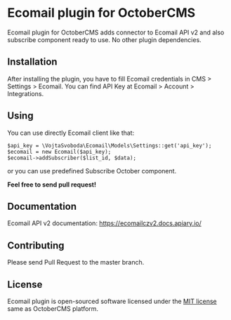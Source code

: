 # Ecomail plugin for OctoberCMS

Ecomail plugin for OctoberCMS adds connector to Ecomail API v2 and also subscribe component ready to use. No other plugin dependencies.

## Installation

After installing the plugin, you have to fill Ecomail credentials in CMS > Settings > Ecomail. You can find API Key at Ecomail > Account > Integrations.

## Using

You can use directly Ecomail client like that:

```
$api_key = \VojtaSvoboda\Ecomail\Models\Settings::get('api_key');
$ecomail = new Ecomail($api_key);
$ecomail->addSubscriber($list_id, $data);
```

or you can use predefined Subscribe October component.

**Feel free to send pull request!**

## Documentation

Ecomail API v2 documentation: https://ecomailczv2.docs.apiary.io/

## Contributing

Please send Pull Request to the master branch.

## License

Ecomail plugin is open-sourced software licensed under the [MIT license](http://opensource.org/licenses/MIT) same as
OctoberCMS platform.
